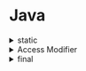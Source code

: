 # Java

<details>
<summary>static</summary>
static 키워드를 통해, 정적 변수 및 정적 메소드를 사용할 수 있다.

정적 변수와 정적 메소드는 프로그램 시작 시점에 메모리에 한번 할당되어, 프로그램이 종료되는 시점에 메모리에서 해제된다.

일반적으로 new 키워드로 생성된 객체들은 heap영역에 생성되어, Garvage Collector (GC)에 관리를 받는다. 반대로, static 키워드로 static 영역에 생성된 메모리는 GC의 관리를 받지 않는다.
(이때 class들도 static 영역에 생성된다.)
</details>

<details>
<summary>Access Modifier</summary>
접근 제한자 혹은 접근 지정자

클래스, 인터페이스 혹은 멤버에 대한 접근을 제한하기 위해 사용되는 키워드이다.

public, protected, private이 있고, 아무 제한자가 사용되지 않았을 때 사용되는 default 제한자가 존재한다.

* public [클래스 / 멤버]: 외부 클래스가 자유롭게 사용 가능하다.
* protected [멤버]: 같은 패키지 (클래스들의 모음) 혹은 자식 클래스에서 사용 가능하다. (부모 클래스는 사용하지 못한다는 의미)
* private [멤버]: 외부에서 사용할 수 없다.
* default [클래스 / 멤버]: 같은 패키지에 소속된 클래스만 사용할 수 있다.

Java는 객체지향언어로, private 멤버 선언을 지향해야 한다.


</details>

<details>
<summary>final</summary>
java에서 사용되는 키워드. 무언가를 제한할 때 사용된다. 변수, 매서드, 클래스에서 사용이 가능하며 각각에 따라 의미가 조금씩 다르다.

* 변수: 값 수정을 제한한다. 따라서 초기화 값이 반드시 필요하다. 클래스의 맴버 변수라면, 생성자 혹은 static 블록을 통한 초기화까지는 허용한다.
* 메서드: override를 제한한다. 상속받은 클래스에서 해당 매서드를 수정해서 사용하지 못하도록 한다.
* 클래스: 상속을 제한한다. 다른 클래스에서 상속하여 재정의하지 못하도록 한다. 


</details>
